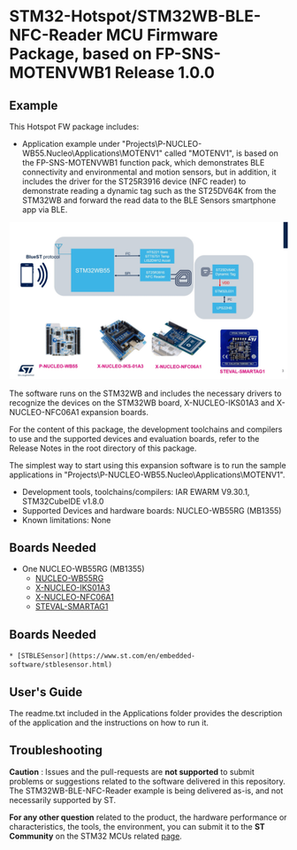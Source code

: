 # STM32-Hotspot/STM32WB-BLE-NFC-Reader MCU Firmware Package, based on FP-SNS-MOTENVWB1 Release 1.0.0

## Example

This Hotspot FW package includes:
* Application example under "Projects\P-NUCLEO-WB55.Nucleo\Applications\MOTENV1" called "MOTENV1", is based on the FP-SNS-MOTENVWB1 function pack, which demonstrates BLE connectivity and environmental and motion sensors, but in addition, it includes the driver for the ST25R3916 device (NFC reader) to demonstrate reading a dynamic tag such as the ST25DV64K from the STM32WB and forward the read data to the BLE Sensors smartphone app via BLE.  

![UG_IMAGE_1](Utilities/Media/Images/User_Guide/System.jpg)

The software runs on the STM32WB and includes the necessary drivers to recognize the devices on the STM32WB board, X-NUCLEO-IKS01A3 and X-NUCLEO-NFC06A1 expansion boards. 

For the content of this package, the development toolchains and compilers to use and the supported devices and evaluation boards, refer to the Release Notes in the root directory of this package.

The simplest way to start using this expansion software is to run the sample applications in "Projects\P-NUCLEO-WB55.Nucleo\Applications\MOTENV1".

   * Development tools, toolchains/compilers: IAR EWARM V9.30.1, STM32CubeIDE v1.8.0
   * Supported Devices and hardware boards: NUCLEO-WB55RG (MB1355)
   * Known limitations: None

## Boards Needed

  * One NUCLEO-WB55RG (MB1355)
    * [NUCLEO-WB55RG](https://www.st.com/en/evaluation-tools/nucleo-wb55rg.html)
    * [X-NUCLEO-IKS01A3](https://www.st.com/en/ecosystems/x-nucleo-iks01a3.html)
    * [X-NUCLEO-NFC06A1](https://www.st.com/en/ecosystems/x-nucleo-nfc06a1.html)
    * [STEVAL-SMARTAG1](https://www.st.com/en/evaluation-tools/steval-smartag1.html)	

## Boards Needed
    * [STBLESensor](https://www.st.com/en/embedded-software/stblesensor.html)
	
## User's Guide 

The readme.txt included in the Applications folder provides the description of the application and the instructions on how to run it.
 

## Troubleshooting

**Caution** : Issues and the pull-requests are **not supported** to submit problems or suggestions related to the software delivered in this repository. The STM32WB-BLE-NFC-Reader example is being delivered as-is, and not necessarily supported by ST.

**For any other question** related to the product, the hardware performance or characteristics, the tools, the environment, you can submit it to the **ST Community** on the STM32 MCUs related [page](https://community.st.com/s/topic/0TO0X000000BSqSWAW/stm32-mcus).
